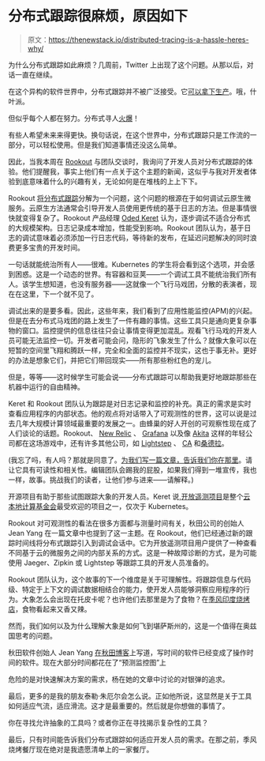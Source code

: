 # 分布式跟踪很麻烦，原因如下

> 原文：<https://thenewstack.io/distributed-tracing-is-a-hassle-heres-why/>

为什么分布式跟踪如此麻烦？几周前，Twitter 上出现了这个问题。从那以后，对话一直在继续。

在这个异构的软件世界中，分布式跟踪并不被广泛接受。它[可以拿下生产](https://twitter.com/KirbySaysHi/status/1405960481848844289)。哦，什叶派。

但似乎每个人都在努力。分布式寻人[火爆](https://twitter.com/Liran_Last/status/1407938830443892736)！

有些人希望未来来得更快。换句话说，在这个世界中，分布式跟踪只是工作流的一部分，可以轻松使用。但是我们知道事情还没这么简单。

因此，当我本周在 [Rookout](https://www.rookout.com/?utm_content=inline-mention) 与团队交谈时，我询问了开发人员对分布式跟踪的体验。他们提醒我，事实上他们有一点关于这个主题的新闻，这似乎与我对开发者体验到底意味着什么的兴趣有关，无论如何是在堆栈的上上下下。

Rookout [将分布式跟踪](https://www.rookout.com/blog/getting-by-with-a-little-help-from-my-visual-tracing)分解为一个问题，这个问题的根源在于如何调试云原生微服务。云原生方法通常会引导开发人员使用更传统的基于日志的方法。但是事情很快就变得复杂了。Rookout 产品经理 [Oded Keret](https://www.linkedin.com/in/oded-keret-49786229/?originalSubdomain=il) 认为，逐步调试不适合分布式的大规模架构。日志记录成本增加，性能受到影响。Rookout 团队认为，基于日志的调试意味着必须添加一行日志代码，等待新的发布，在延迟问题解决的同时浪费更多宝贵的开发时间。

一句话就能统治所有人——很难。Kubernetes 的学生将会看到这个选项，并会感到困惑。这是一个动态的世界。有容器和豆荚——一个调试工具不能统治我们所有人。该学生想知道，也没有服务器——这就像一个飞行马戏团，分散的表演者，现在在这里，下一个就不见了。

调试出来的是要多看。因此，这些年来，我们看到了应用性能监控(APM)的兴起。但是在去分布式马戏团的路上发生了一件有趣的事情。这些工具只是通向更复杂事物的窗口。监控提供的信息往往只会让事情变得更加混乱。观看飞行马戏的开发人员可能无法监控一切。开发者可能会问，隐形的飞象发生了什么？就像大象可以在短暂的空间里飞翔和腾跃一样，完全和全面的监控并不现实，这也于事无补。更好的办法是想象它们，并把它们带回现实——所有那些粉红色的宠儿。

但是，等等——这时候学生可能会说——分布式跟踪可以帮助我更好地跟踪那些在机器中运行的自由精神。

Keret 和 Rookout 团队认为跟踪是对日志记录和监控的补充。真正的需求是实时查看应用程序的内部状态。他的观点将对话带入了可观测性的世界，这可以说是过去几年大规模计算领域最重要的发展之一。由蜂巢的好人开创的可观察性现在成了人们谈论的话题。Rookout、 [New Relic](http://newrelic.com/?utm_content=inline-mention) 、 [Grafana](https://thenewstack.io/grafana-8-0-rethinks-alerts-and-visualizations/) 以及像 [Akita](https://www.akitasoftware.com/) 这样的年轻公司都在这场游戏中，还有许多其他公司，如 [Lightstep](https://lightstep.com/?utm_content=inline-mention) 、 [CA](https://thenewstack.io/monitoring-and-observability-whats-the-difference-and-why-does-it-matter/) 和[桑德拉](https://www.thundra.io/?utm_content=inline-mention)。

(我忘了吗，有人吗？那就是同意了。[为我们写一篇文章，告诉我们你在那里](https://thenewstack.io/contributions/)。请让它具有可读性和相关性。编辑团队会踢我的屁股，如果我们得到一堆宣传，我也一样，故事。挑战我们的读者，让他们参与进来——请解释。)

开源项目有助于那些试图跟踪大象的开发人员。Keret 说,[开放遥测项目](https://thenewstack.io/opentracing-opencensus-merge-into-a-single-new-project-opentelemetry/)是整个[云本地计算基金会](https://cncf.io/?utm_content=inline-mention)最受欢迎的项目之一，仅次于 Kubernetes。

Rookout 对可观测性的看法在很多方面都与测量时间有关，秋田公司的创始人 Jean Yang 在一篇文章中也提到了这一主题。在 Rookout，他们已经通过新的跟踪时间线将分布式跟踪引入到调试会话中。它为开放遥测项目用户提供了一种查看不同基于云的微服务之间的内部关系的方式。这是一种故障诊断的方式，是为可能使用 Jaeger、Zipkin 或 Lightstep 等跟踪工具的开发人员准备的。

Rookout 团队认为，这个故事的下一个维度是关于可理解性。将跟踪信息与代码级、特定于上下文的调试数据相结合的能力，使开发人员能够洞察应用程序的行为。大象怎么会出现在托皮卡呢？也许他们去那里是为了食物？在[季风印度烧烤店](http://www.monsoonindiangrill.com/)，食物看起来又香又辣。

然而，我们如何以及为什么理解大象是如何飞到堪萨斯州的，这是一个值得在奥兹国思考的问题。

秋田软件创始人 Jean Yang [在秋田博客](https://www.akitasoftware.com/blog-posts/developer-experience-stuck-between-abstraction-and-a-hard-place)上写道，写时间的软件已经变成了操作时间的软件。现在大部分时间都花在了“预测监控图”上

危险的是对快速解决方案的需求，杨在她的文章中讨论的对银弹的追求。

最后，更多的是我的朋友泰勒·朱厄尔会怎么说。正如他所说，这显然是关于工具如何适应气流，适应滑流。这才是最重要的。然后就是你想做的事情了。

你在寻找允许抽象的工具吗？或者你正在寻找揭示复杂性的工具？

最后，只有时间能告诉我们分布式跟踪如何适应开发人员的需求。在那之前，季风烧烤餐厅现在绝对是我遗愿清单上的一家餐厅。

<svg xmlns:xlink="http://www.w3.org/1999/xlink" viewBox="0 0 68 31" version="1.1"><title>Group</title> <desc>Created with Sketch.</desc></svg>